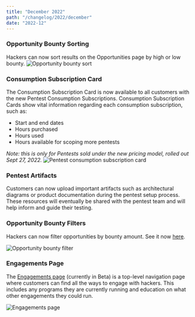 ```yaml
---
title: "December 2022"
path: "/changelog/2022/december"
date: "2022-12"
---
```

### Opportunity Bounty Sorting
Hackers can now sort results on the Opportunities page by high or low bounty.
![Opportunity bounty sort](/images/bounty-sort.png)

### Consumption Subscription Card
The Consumption Subscription Card is now available to all customers with the new Pentest Consumption Subscriptions.
Consumption Subscription Cards show vital information regarding each consumption subscription, such as: 
* Start and end dates
* Hours purchased
* Hours used
* Hours available for scoping more pentests

_Note: this is only for Pentests sold under the new pricing model, rolled out Sept 27, 2022._
![Pentest consumption subscription card](/images/pentest-consumption-card.png)

### Pentest Artifacts
Customers can now upload important artifacts such as architectural diagrams or product documentation during the pentest setup process. These resources will eventually be shared with the pentest team and will help inform and guide their testing.


### Opportunity Bounty Filters
Hackers can now filter opportunities by bounty amount. See it now [here](https://hackerone.com/opportunities/all/search).

![Opportunity bounty filter](/images/opportunity-bounty-filter.png)


### Engagements Page
 The [Engagements page](/programs/engagements.html) (currently in Beta) is a top-level navigation page where customers can find all the ways to engage with hackers. This includes any programs they are currently running and education on what other engagements they could run.

![Engagements page](/images/engagements-1.png)
